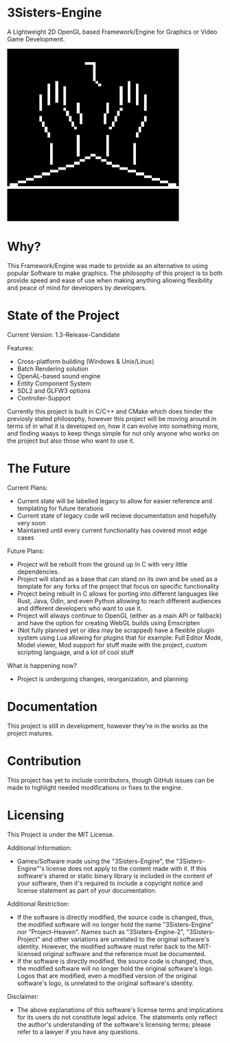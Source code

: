 # 3Sisters-Engine
A Lightweight 2D OpenGL based Framework/Engine for Graphics or Video Game Development. 

![](3Sisters_Engine_logo.png)

# Why?

This Framework/Engine was made to provide as an alternative to using popular Software to make graphics. The philosophy of this project is to both provide speed and ease of use when making anything allowing flexibility and peace of mind for developers by developers. 

# State of the Project

Current Version: 1.3-Release-Candidate

Features:

* Cross-platform building (Windows & Unix/Linux)
* Batch Rendering solution
* OpenAL-based sound engine
* Entity Component System
* SDL2 and GLFW3 options
* Controller-Support

Currently this project is built in C/C++ and CMake which does hinder the previosly stated philosophy, however this project will be moving around in terms of in what it is developed on, how it can evolve into something more, and finding waays to keep things simple for not only anyone who works on the project but also those who want to use it.

# The Future

Current Plans:
* Current state will be labelled legacy to allow for easier reference and templating for future iterations 
* Current state of legacy code will recieve documentation and hopefully very soon
* Maintained until every current functionality has covered most edge cases

Future Plans:
* Project will be rebuilt from the ground up in C with very little dependencies.
* Project will stand as a base that can stand on its own and be used as a template for any forks of the project that focus on specific functionality
* Project being rebuilt in C allows for porting into different languages like Rust, Java, Odin, and even Python allowing to reach different audiences and different developers who want to use it.
* Project will always continue to OpenGL (either as a main API or fallback) and have the option for creating WebGL builds using Emscripten 
* (Not fully planned yet or idea may be scrapped) have a flexible plugin system using Lua allowing for plugins that for example: Full Editor Mode, Model viewer, Mod support for stuff made with the project, custom scripting language, and a lot of cool stuff 

What is happening now? 
* Project is undergoing changes, reorganization, and planning

# Documentation
This project is still in development, however they're in the works as the project matures.

# Contribution
This project has yet to include contributors, though GitHub issues can be made to highlight needed modifications or fixes to the engine.

# Licensing
This Project is under the MIT License.

Additional Information:
* Games/Software made using the "3Sisters-Engine", the "3Sisters-Engine"'s license does not apply to the content made with it. If this software's shared or static binary library is included in
  the content of your software, then it's required to include a copyright notice and license statement as part of your documentation.

Additional Restriction:
* If the software is directly modified, the source code is changed, thus, the modified software will no longer hold the name "3Sisters-Engine" nor "Project-Heaven".
  Names such as "3Sisters-Engine-2", "3Sisters-Project" and other variations are unrelated to the original software's identity. However, the modified software must refer back
  to the MIT-licensed original software and the reference must be documented.
* If the software is directly modified, the source code is changed, thus, the modified software will no longer hold the original software's logo. Logos that are
  modified, even a modified version of the original software's logo, is unrelated to the original software's identity.

Disclaimer:
* The above explanations of this software's license terms and implications for its users do not constitute legal advice. The statements only reflect the author's understanding of the software's licensing terms; please refer to a lawyer if you have any questions.
